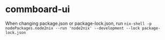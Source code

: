 # commboard-ui

When changing package.json or package-lock.json, run `nix-shell -p nodePackages.node2nix --run 'node2nix' --development --lock package-lock.json`
